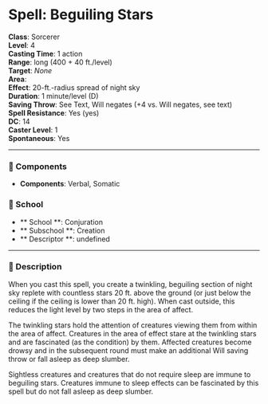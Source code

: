 
# Spell: Beguiling Stars
**Class**: Sorcerer  
**Level**: 4  
**Casting Time**: 1 action  
**Range**: long (400 + 40 ft./level)  
**Target**: _None_  
**Area**:   
**Effect**: 20-ft.-radius spread of night sky  
**Duration**: 1 minute/level (D)  
**Saving Throw**: See Text, Will negates (+4 vs. Will negates, see text)  
**Spell Resistance**: Yes (yes)  
**DC**: 14  
**Caster Level**: 1  
**Spontaneous**: Yes

---

### 🔮 Components
- **Components**: Verbal, Somatic

### 🏫 School
- ** School **: Conjuration
- ** Subschool **: Creation
- ** Descriptor **: undefined
---

### 📜 Description
When you cast this spell, you create a twinkling, beguiling section of night sky replete with countless stars 20 ft. above the ground (or just below the ceiling if the ceiling is lower than 20 ft. high). When cast outside, this reduces the light level by two steps in the area of affect.

The twinkling stars hold the attention of creatures viewing them from within the area of affect. Creatures in the area of effect stare at the twinkling stars and are fascinated (as the condition) by them. Affected creatures become drowsy and in the subsequent round must make an additional Will saving throw or fall asleep as deep slumber.

Sightless creatures and creatures that do not require sleep are immune to beguiling stars. Creatures immune to sleep effects can be fascinated by this spell but do not fall asleep as deep slumber.
